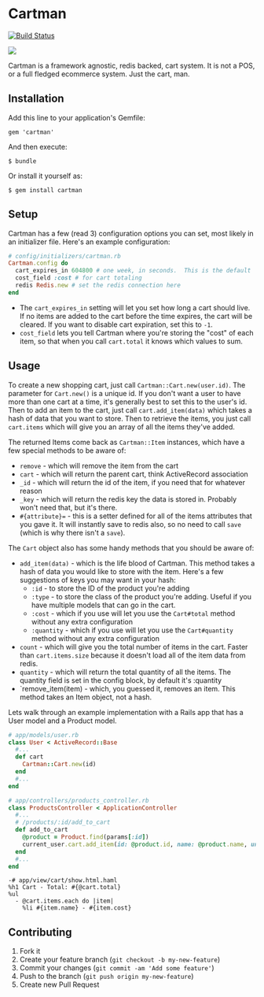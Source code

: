 # Cartman
[![Build Status](https://secure.travis-ci.org/willcosgrove/cartman.png)](http://travis-ci.org/willcosgrove/cartman)

![](http://blog.brightcove.com/sites/all/uploads/eric_theodore_cartman_southpark.jpg)

Cartman is a framework agnostic, redis backed, cart system.  It is not a POS, or a full fledged ecommerce system.  Just the cart, man.

## Installation

Add this line to your application's Gemfile:

    gem 'cartman'

And then execute:

    $ bundle

Or install it yourself as:

    $ gem install cartman

## Setup

Cartman has a few (read 3) configuration options you can set, most likely in an initializer file.  Here's an example configuration:

```ruby
# config/initializers/cartman.rb
Cartman.config do
  cart_expires_in 604800 # one week, in seconds.  This is the default
  cost_field :cost # for cart totaling
  redis Redis.new # set the redis connection here
end
```

- The `cart_expires_in` setting will let you set how long a cart should live.  If no items are added to the cart before the time expires, the cart will be cleared.  If you want to disable cart expiration, set this to `-1`.
- `cost_field` lets you tell Cartman where you're storing the "cost" of each item, so that when you call `cart.total` it knows which values to sum.

## Usage

To create a new shopping cart, just call `Cartman::Cart.new(user.id)`.  The parameter for `Cart.new()` is a unique id.  If you don't want a user to have more than one cart at a time, it's generally best to set this to the user's id.  Then to add an item to the cart, just call `cart.add_item(data)` which takes a hash of data that you want to store.  Then to retrieve the items, you just call `cart.items` which will give you an array of all the items they've added.

The returned Items come back as `Cartman::Item` instances, which have a few special methods to be aware of:

- `remove` - which will remove the item from the cart
- `cart` - which will return the parent cart, think ActiveRecord association
- `_id` - which will return the id of the item, if you need that for whatever reason
- `_key` - which will return the redis key the data is stored in.  Probably won't need that, but it's there.
- `#{attribute}=` - this is a setter defined for all of the items attributes that you gave it.  It will instantly save to redis also, so no need to call `save` (which is why there isn't a `save`).

The `Cart` object also has some handy methods that you should be aware of:

- `add_item(data)` - which is the life blood of Cartman.  This method takes a hash of data you would like to store with the item.  Here's a few suggestions of keys you may want in your hash:
  - `:id` - to store the ID of the product you're adding
  - `:type` - to store the class of the product you're adding.  Useful if you have multiple models that can go in the cart.
  - `:cost` - which if you use will let you use the `Cart#total` method without any extra configuration
  - `:quantity` - which if you use will let you use the `Cart#quantity` method without any extra configuration
- `count` - which will give you the total number of items in the cart.  Faster than `cart.items.size` because it doesn't load all of the item data from redis.
- `quantity` - which will return the total quantity of all the items.  The quantity field is set in the config block, by default it's :quantity
- `remove_item(item) - which, you guessed it, removes an item.  This method takes an Item object, not a hash.

Lets walk through an example implementation with a Rails app that has a User model and a Product model.

```ruby
# app/models/user.rb
class User < ActiveRecord::Base
  #...
  def cart
    Cartman::Cart.new(id)
  end
  #...
end
```

```ruby
# app/controllers/products_controller.rb
class ProductsController < ApplicationController
  #...
  # /products/:id/add_to_cart
  def add_to_cart
    @product = Product.find(params[:id])
    current_user.cart.add_item(id: @product.id, name: @product.name, unit_cost: @product.cost, cost: @product.cost * params[:quantity], quantity: params[:quantity])
  end
  #...
end
```

```haml
-# app/view/cart/show.html.haml
%h1 Cart - Total: #{@cart.total}
%ul
  - @cart.items.each do |item|
    %li #{item.name} - #{item.cost}
```

## Contributing

1. Fork it
2. Create your feature branch (`git checkout -b my-new-feature`)
3. Commit your changes (`git commit -am 'Add some feature'`)
4. Push to the branch (`git push origin my-new-feature`)
5. Create new Pull Request
